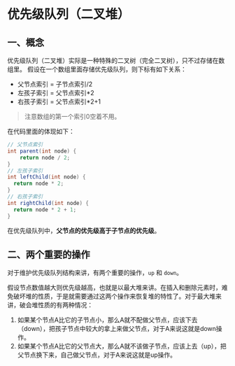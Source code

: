 # 优先级队列（二叉堆）

## 一、概念

优先级队列（二叉堆）实际是一种特殊的二叉树（完全二叉树），只不过存储在数组里。
假设在一个数组里面存储优先级队列，则下标有如下关系：

* 父节点索引 = 子节点索引/2
* 左孩子索引 = 父节点索引*2
* 右孩子索引 = 父节点索引*2+1
> 注意数组的第一个索引0空着不用。

在代码里面的体现如下：
```java
// 父节点索引
int parent(int node) {
	return node / 2;
}
// 左孩子索引
int leftChild(int node) {
  return node * 2;
}
// 右孩子索引
int rightChild(int node) {
  return node * 2 + 1;
}
```

在优先级队列中，**父节点的优先级高于子节点的优先级**。

## 二、两个重要的操作

对于维护优先级队列结构来讲，有两个重要的操作，`up` 和 `down`。

假设节点数值越大则优先级越高，也就是以最大堆来讲。在插入和删除元素时，难免破坏堆的性质，于是就需要通过这两个操作来恢复堆的特性了。对于最大堆来讲，破会堆性质的有两种情况：

1. 如果某个节点A比它的子节点小，那么A就不配做父节点，应该下去（down），把孩子节点中较大的拿上来做父节点，对于A来说这就是down操作。
2. 如果某个节点A比它的父节点大，那么A就不该做子节点，应该上去（up），把父节点换下来，自己做父节点，对于A来说这就是up操作。


